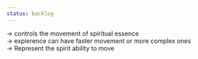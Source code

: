 ```yaml
---
status: backlog
---
```

  
-> controls the movement of spiritual essence  
-> expierence can have faster movement or more complex ones  
-> Represent the spirit ability to move